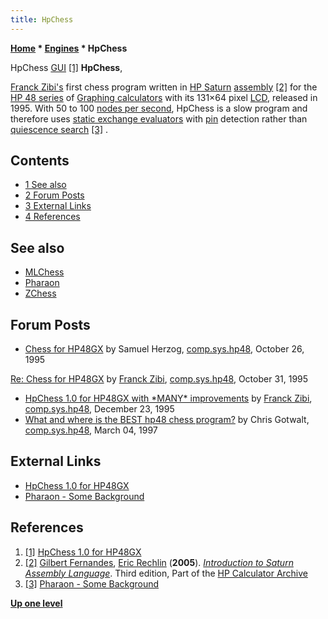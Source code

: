 ```yaml
---
title: HpChess
---
```

**[Home](Home "Home") * [Engines](Engines "Engines") * HpChess**

[](http://www.fzibi.com/hp48/hpchess.htm) HpChess [GUI](GUI "GUI") <a id="cite-note-1" href="#cite-ref-1">[1]</a>
**HpChess**,

[Franck Zibi's](Franck_Zibi "Franck Zibi") first chess program written in [HP Saturn](https://en.wikipedia.org/wiki/Saturn_%28microprocessor%29) [assembly](Assembly#HPSATURN "Assembly") <a id="cite-note-2" href="#cite-ref-2">[2]</a> for the [HP 48 series](https://en.wikipedia.org/wiki/HP_48_series) of [Graphing calculators](https://en.wikipedia.org/wiki/Graphing_calculator) with its 131×64 pixel [LCD](https://en.wikipedia.org/wiki/Liquid_crystal_display), released in 1995. With 50 to 100 [nodes per second](Nodes_per_Second "Nodes per Second"), HpChess is a slow program and therefore uses [static exchange evaluators](Static_Exchange_Evaluation "Static Exchange Evaluation") with [pin](Pin "Pin") detection rather than [quiescence search](Quiescence_Search "Quiescence Search") <a id="cite-note-3" href="#cite-ref-3">[3]</a> .

## Contents

- [1 See also](#see-also)
- [2 Forum Posts](#forum-posts)
- [3 External Links](#external-links)
- [4 References](#references)

## See also

- [MLChess](MLChess "MLChess")
- [Pharaon](Pharaon "Pharaon")
- [ZChess](ZChess "ZChess")

## Forum Posts

- [Chess for HP48GX](https://groups.google.com/d/msg/comp.sys.hp48/qzv7JJJLSBo/ZLjMZ43ZIH0J) by Samuel Herzog, [comp.sys.hp48](https://groups.google.com/forum/#!forum/comp.sys.hp48), October 26, 1995

[Re: Chess for HP48GX](https://groups.google.com/d/msg/comp.sys.hp48/qzv7JJJLSBo/IpEZ1Xn0W-cJ) by [Franck Zibi](Franck_Zibi "Franck Zibi"), [comp.sys.hp48](https://groups.google.com/forum/#!forum/comp.sys.hp48), October 31, 1995

- [HpChess 1.0 for HP48GX with \*MANY\* improvements](https://groups.google.com/d/msg/comp.sys.hp48/xaYFqk-r7d0/nzIgeRea6pUJ) by [Franck Zibi](Franck_Zibi "Franck Zibi"), [comp.sys.hp48](https://groups.google.com/forum/#!forum/comp.sys.hp48), December 23, 1995
- [What and where is the BEST hp48 chess program?](https://groups.google.com/d/msg/comp.sys.hp48/4ZGmjGpEyDU/EGgupAvhkfIJ) by Chris Gotwalt, [comp.sys.hp48](https://groups.google.com/forum/#!forum/comp.sys.hp48), March 04, 1997

## External Links

- [HpChess 1.0 for HP48GX](http://www.fzibi.com/hp48/hpchess.htm)
- [Pharaon - Some Background](http://www.fzibi.com/pharaon.htm)

## References

1. <a id="cite-ref-1" href="#cite-note-1">[1]</a> [HpChess 1.0 for HP48GX](http://www.fzibi.com/hp48/hpchess.htm)
1. <a id="cite-ref-2" href="#cite-note-2">[2]</a> [Gilbert Fernandes](https://www.hpcalc.org/authors/706), [Eric Rechlin](https://www.hpcalc.org/authors/1) (**2005**). *[Introduction to Saturn Assembly Language](https://www.hpcalc.org/details/1693)*. Third edition, Part of the [HP Calculator Archive](https://www.hpcalc.org/)
1. <a id="cite-ref-3" href="#cite-note-3">[3]</a> [Pharaon - Some Background](http://www.fzibi.com/pharaon.htm)

**[Up one level](Engines "Engines")**

